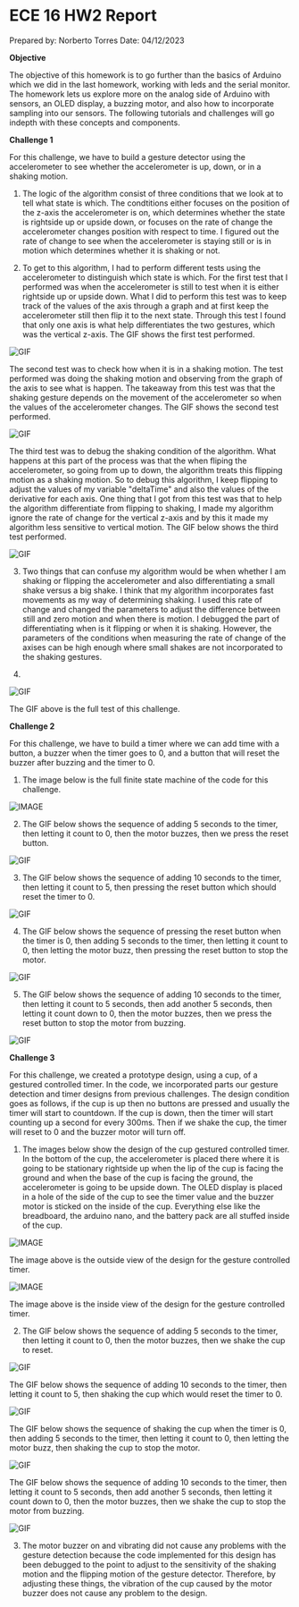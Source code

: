 # ECE 16 HW2 Report
Prepared by: Norberto Torres Date: 04/12/2023

__Objective__

The objective of this homework is to go further than the basics of Arduino which we did in the last homework, working with leds and the serial monitor. The homework lets us explore more on the analog side of Arduino with sensors, an OLED display, a buzzing motor, and also how to incorporate sampling into our sensors. The following tutorials and challenges will go indepth with these concepts and components.

**Challenge 1**

For this challenge, we have to build a gesture detector using the accelerometer to see whether the accelerometer is up, down, or in a shaking motion. 

1. The logic of the algorithm consist of three conditions that we look at to tell what state is which. The condtitions either focuses on the position of the z-axis the accelerometer is on, which determines whether the state is rightside up or upside down, or focuses on the rate of change the accelerometer changes position with respect to time. I figured out the rate of change to see when the accelerometer is staying still or is in motion which determines whether it is shaking or not. 

2. To get to this algorithm, I had to perform different tests using the accelerometer to distinguish which state is which. For the first test that I performed was when the accelerometer is still to test when it is either rightside up or upside down. What I did to perform this test was to keep track of the values of the axis through a graph and at first keep the accelerometer still then flip it to the next state. Through this test I found that only one axis is what help differentiates the two gestures, which was the vertical z-axis. The GIF shows the first test performed.

![GIF](./Fig/c1_first_test.gif)

The second test was to check how when it is in a shaking motion. The test performed was doing the shaking motion and observing from the graph of the axis to see what is happen. The takeaway from this test was that the shaking gesture depends on the movement of the accelerometer so when the values of the accelerometer changes. The GIF shows the second test performed.

![GIF](./Fig/c1_second_test.gif)

The third test was to debug the shaking condition of the algorithm. What happens at this part of the process was that the when fliping the accelerometer, so going from up to down, the algorithm treats this flipping motion as a shaking motion. So to debug this algorithm, I keep flipping to adjust the values of my variable "deltaTime" and also the values of the derivative for each axis. One thing that I got from this test was that to help the algorithm differentiate from flipping to shaking, I made my algorithm ignore the rate of change for the vertical z-axis and by this it made my algorithm less sensitive to vertical motion. The GIF below shows the third test performed. 

![GIF](./Fig/c1_third_test.gif)

3. Two things that can confuse my algorithm would be when whether I am shaking or flipping the accelerometer and also differentiating a small shake versus a big shake. I think that my algorithm incorporates fast movements as my way of determining shaking. I used this rate of change and changed the parameters to adjust the difference between still and zero motion and when there is motion. I debugged the part of differentiating when is it flipping or when it is shaking. However, the parameters of the conditions when measuring the rate of change of the axises can be high enough where small shakes are not incorporated to the shaking gestures. 

4. 
![GIF](./Fig/c1.gif)

The GIF above is the full test of this challenge.

**Challenge 2**

For this challenge, we have to build a timer where we can add time with a button, a buzzer when the timer goes to 0, and a button that will reset the buzzer after buzzing and the timer to 0. 

1. The image below is the full finite state machine of the code for this challenge.

![IMAGE](./Fig/c2_FSM.jpg)


2. The GIF below shows the sequence of adding 5 seconds to the timer, then letting it count to 0, then the motor buzzes, then we press the reset button.

![GIF](./Fig/c2_part_1.gif)


3. The GIF below shows the sequence of adding 10 seconds to the timer, then letting it count to 5, then pressing the reset button which should reset the timer to 0.

![GIF](./Fig/c2_part_2.gif)

4. The GIF below shows the sequence of pressing the reset button when the timer is 0, then adding 5 seconds to the timer, then letting it count to 0, then letting the motor buzz, then pressing the reset button to stop the motor.

![GIF](./Fig/c2_part_3.gif)

5. The GIF below shows the sequence of adding 10 seconds to the timer, then letting it count to 5 seconds, then add another 5 seconds, then letting it count down to 0, then the motor buzzes, then we press the reset button to stop the motor from buzzing.

![GIF](./Fig/c2_part_4.gif)

**Challenge 3**

For this challenge, we created a prototype design, using a cup, of a gestured controlled timer. In the code, we incorporated parts our gesture detection and timer designs from previous challenges. The design condition goes as follows, if the cup is up then no buttons are pressed and usually the timer will start to countdown. If the cup is down, then the timer will start counting up a second for every 300ms. Then if we shake the cup, the timer will reset to 0 and the buzzer motor will turn off. 

1. The images below show the design of the cup gestured controlled timer. In the bottom of the cup, the accelerometer is placed there where it is going to be stationary rightside up when the lip of the cup is facing the ground and when the base of the cup is facing the ground, the accelerometer is going to be upside down. The OLED display is placed in a hole of the side of the cup to see the timer value and the buzzer motor is sticked on the inside of the cup. Everything else like the breadboard, the arduino nano, and the battery pack are all stuffed inside of the cup. 

![IMAGE](./Fig/Norberto_Torres_Outside.jpg)

The image above is the outside view of the design for the gesture controlled timer. 

![IMAGE](./Fig/Norberto_Torres_Inside.jpg)

The image above is the inside view of the design for the gesture controlled timer. 

2. The GIF below shows the sequence of adding 5 seconds to the timer, then letting it count to 0, then the motor buzzes, then we shake the cup to reset.

![GIF](./Fig/c3_part_1.gif)

 The GIF below shows the sequence of adding 10 seconds to the timer, then letting it count to 5, then shaking the cup which would reset the timer to 0.

![GIF](./Fig/c3_part_2.gif)

 The GIF below shows the sequence of shaking the cup when the timer is 0, then adding 5 seconds to the timer, then letting it count to 0, then letting the motor buzz, then shaking the cup to stop the motor.

![GIF](./Fig/c3_part_3.gif)

 The GIF below shows the sequence of adding 10 seconds to the timer, then letting it count to 5 seconds, then add another 5 seconds, then letting it count down to 0, then the motor buzzes, then we shake the cup to stop the motor from buzzing. 

![GIF](./Fig/c3_part_4.gif)

3. The motor buzzer on and vibrating did not cause any problems with the gesture detection because the code implemented for this design has been debugged to the point to adjust to the sensitivity of the shaking motion and the flipping motion of the gesture detector. Therefore, by adjusting these things, the vibration of the cup caused by the motor buzzer does not cause any problem to the design.